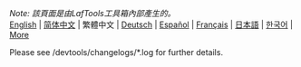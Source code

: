 <i>Note: 該頁面是由LafTools工具箱內部產生的。</i> <br/> [English](/docs/en_US/CHANGELOG.md)  |  [简体中文](/docs/zh_CN/CHANGELOG.md)  |  繁體中文  |  [Deutsch](/docs/de/CHANGELOG.md)  |  [Español](/docs/es/CHANGELOG.md)  |  [Français](/docs/fr/CHANGELOG.md)  |  [日本語](/docs/ja/CHANGELOG.md)  |  [한국어](/docs/ko/CHANGELOG.md) | [More](/docs/) <br/>

Please see /devtools/changelogs/*.log for further details.

